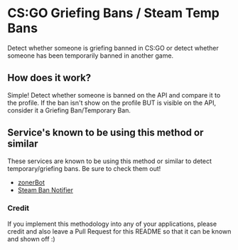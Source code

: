 # CS:GO Griefing Bans / Steam Temp Bans
Detect whether someone is griefing banned in CS:GO or detect whether someone has been temporarily banned in another game.


## How does it work?

Simple! Detect whether someone is banned on the API and compare it to the profile. If the ban isn't show on the profile BUT is visible on the API, consider it a Griefing Ban/Temporary Ban.


## Service's known to be using this method or similar

These services are known to be using this method or similar to detect temporary/griefing bans. Be sure to check them out!

- [zonerBot](https://www.zonerbot.xyz/)
- [Steam Ban Notifier](https://top.gg/bot/575254446788050964)

### Credit

If you implement this methodology into any of your applications, please credit and also leave a Pull Request for this README so that it can be known and shown off :)
